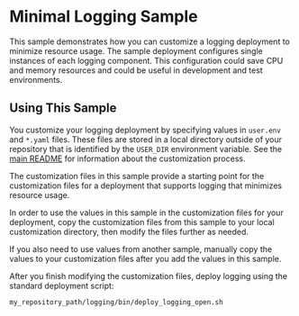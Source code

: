 # Minimal Logging Sample

This sample demonstrates how you can customize a logging deployment
to minimize resource usage. The sample deployment configures single instances of each logging 
component. This configuration could save CPU and memory resources and could be useful in development and test environments.

## Using This Sample

You customize your logging deployment by specifying values in `user.env` and `*.yaml` files. These files are stored in a local directory outside of your repository that is identified by the `USER_DIR` environment variable. See the 
[main README](../../README.md#customization) for information about the customization process. 

The customization files in this sample provide a starting point for the customization files for a deployment that supports logging that minimizes resource usage. 

In order to use the values in this sample in the customization files for your deployment, copy the customization files from this sample to your local customization directory, then modify the files further as needed.

If you also need to use values from another sample, manually copy the values to your customization files after you add the values in this sample. 

After you finish modifying the customization files, deploy logging using the standard deployment script:

```bash
my_repository_path/logging/bin/deploy_logging_open.sh
```
